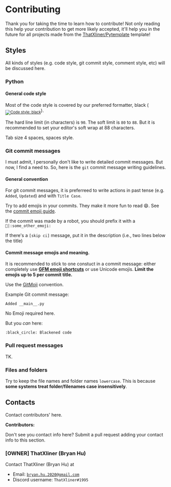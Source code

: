 # Contributing

Thank you for taking the time to learn how to contribute! Not only reading this help your contribution to get more likely accepted, it'll help you in the future for all projects made from the [ThatXliner/Pytemplate](https://github.com/ThatXliner/Pytemplate) template!

## Styles

All kinds of styles (e.g. code style, git commit style, comment style, etc) will be discussed here.

### Python

#### General code style

Most of the code style is covered by our preferred formatter, black (<sub><a href="https://github.com/psf/black"><img src="https://img.shields.io/badge/code%20style-black-000000.svg" alt="Code style: black"></a></sub>).

The hard line limit (in characters) is `90`. The soft limit is `80` to `88`. But it is recommended to set your editor's soft wrap at 88 characters.

Tab size 4 spaces, spaces style.

### Git commit messages

I must admit, I personally don't like to write detailed commit messages. But now, I find a need to. So, here is the `git` commit message writing guidelines.

#### General convention

For git commit messages, it is preferreed to write actions in past tense (e.g. `Added`, `Updated`) and with `Title Case`.

Try to add emojis in your commits. They make it more fun to read :smile:. See the [commit emoji guide](#commit-message-emojis-and-meaning).

If the commit was made by a robot, you should prefix it with a <code>:robot:|:some_other_emoji:</code>

If there's a `[skip ci]` message, put it in the description (i.e., two lines below the title)

#### Commit message emojis and meaning.

It is recommended to stick to one constuct in a commit message: either completely use [**GFM emoji shortcuts**](https://gist.github.com/rxaviers/7360908 "Complete list of github markdown emoji markup") or use Unicode emojis. **Limit the emojis up to 5 per commit title.**

Use the [GitMoji](https://gitmoji.carloscuesta.me) convention.

<!--
Inspired by [GitMoji](https://gitmoji.carloscuesta.me) and @t9md's [emoji convention](https://github.com/t9md/atom-vim-mode-plus#commit-emoji-convention)

**Dependency related emojis:**
- :arrow_up:(`:arrow_up`): Increased dependencies
- :arrow_down:(`:arrow_down`): Decreased dependencies

**File related emojis:**
- :fire:(`:fire:`): Removed files/code/features
- :memo: (`:memo:`): Added/edited files
- Formatting:
  * :art:(`:art:`): Refactored/restructured code
  * :poop:(`:poop:`): Written quick and dirty code that *will* be refactored
  * :black_circle:(`:black_circle:`): Blackened (a blackening commit)

**Feature related emojis:**
- :sparkles:(`:sparkles:`): New feature
- :wastebasket:(`:wastebasket:`): Deprecate code
- :bomb:(`:bomb:`): Introduce breaking changes

**OS dependent emojis:**
- :apple:(`:apple:`): MacOS related commit
- :penguin:(`:penguin:`): Linux related commit
- :computer:(`:computer:`): Windows related commit

**Bug related emojis:**
- :bug:(`:bug:`): Fixed a bug
- :warning:(`:warning:`): Possibly introduced a bug

**Efficiency, speed, etc:**
- :zap:(`:zap:`): Increased speed/performance

**CI related emojis:**
<!--- :octocat: (`:octocat:`): GitHub(Actions)-related commit -->
<!-- - :man:(`:man:`): Travis CI related commit -->
<!--
- :construction_worker:(`:construction_worker:`): Add/update CI system
- :green_heart:(`:green_heart:`): Fixed CI build
- :robot:(`:robot:`): Bot-created commit
- :lock:(`:lock:`): Fix security issues
- :white_check_mark:(`:white_check_mark:`): Add/update tests

**Meta emojis:**
- :wrench:(`:wrench:`): Add/Update configuration file(s)
- :package: (`:package:`): A packaging-related commit
- :tada:(`:tada:`): Initial commit

**Documentation related emojis:**
- :book:(`:book:`): Add/update docs (whether it's comments, docstrings, or RST)

**Miscellaneous emojis:**
- :alien:(`:alien:`): Update code due to external changes -->


Example Git commit message:

```
Added __main__.py
```

No Emoji required here.

But you *can* here:
```
:black_circle: Blackened code
```

### Pull request messages

TK.


### Files and folders

Try to keep the file names and folder names `lowercase`. This is because **some systems treat folder/filenames case insensitively**.

## Contacts

Contact contributors' here.

**Contributors:**

Don't see you contact info here? Submit a pull request adding your contact info to this section.

### [OWNER] ThatXliner (Bryan Hu)

Contact ThatXliner (Bryan Hu) at

- Email: [`bryan.hu.2020@gmail.com`](mailto:bryan.hu.2020@gmail.com "Email ThatXliner")
- Discord username: `ThatXliner#1995`
